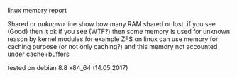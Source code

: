 
linux memory report


Shared or *unknown* line show how many RAM shared or lost, if you see (Good) then it ok
if you see (WTF?) then some memory is used for unknown reason by kernel modules
for example ZFS on linux can use memory for caching purpose (or not only caching?) and this memory not accounted under cache+buffers


tested on debian 8.8 x84_64  (14.05.2017)
